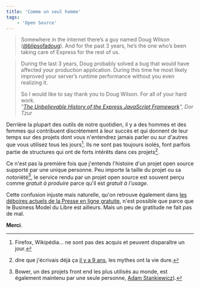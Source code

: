 ```yaml
---
title: 'Comme un seul homme'
tags:
    - 'Open Source'
---
```


> Somewhere in the internet there’s a guy named Doug Wilson
> ([@blipsofadoug](https://twitter.com/blipsofadoug)). And for the past 3 years,
> he’s the one who’s been taking care of Express for the rest of us.

<!-- more -->

> During the last 3 years, Doug probably solved a bug that would have affected
> your production application. During this time he most likely improved your
> server’s runtime performance without you even realizing it.
>
> So I would like to say thank you to Doug Wilson. For all of your hard work.  
> <cite>"[The Unbelievable History of the Express JavaScript Framework](http://thefullstack.xyz/history-express-javascript-framework/)",
> Dor Tzur</cite>

Derrière la plupart des outils de notre quotidien, il y a des hommes et des
femmes qui contribuent discrètement à leur succès et qui donnent de leur temps
sur des projets dont vous n'entendrez jamais parler ou sur d'autres que vous
utilisez tous les jours[^firefox]. Ils ne sont pas toujours isolés, font parfois
partie de structures qui ont de forts intérêts dans ces projets[^giga].

[^giga]:
    dire que j'écrivais déjà ça
    [il y a 9 ans](/notes/2007-08-le-mythe-de-la-giga-communaute-open-source/ 'Le mythe de la giga-communauté open source'),
    les mythes ont la vie dure.

Ce n'est pas la première fois que j'entends l'histoire d'un projet open source
supporté par une unique personne. Peu importe la taille du projet ou sa
notoriété[^bower], le service rendu par un projet open source est souvent perçu
comme _gratuit à produire_ parce qu'il est _gratuit à l'usage_.

Cette confusion injuste mais naturelle, qu'on retrouve également dans
[les déboires actuels de la Presse en ligne gratuite](http://blog.temesis.com/post/2016/03/21/Chers-producteurs-de-contenus-les-bonnes-pratiques),
n'est possible que parce que le <span lang="en">Business Model</span> du Libre
est ailleurs. Mais un peu de gratitude ne fait pas de mal.

**Merci**.

[^bower]:
    Bower, un des projets <span lang="en">front end</span> les plus utilisés au
    monde, est également maintenu par une seule personne,
    [Adam Stankiewicz](https://twitter.com/sheerun)).

[^firefox]:
    Firefox, Wikipédia… ne sont pas des acquis et peuvent disparaître un jour.

